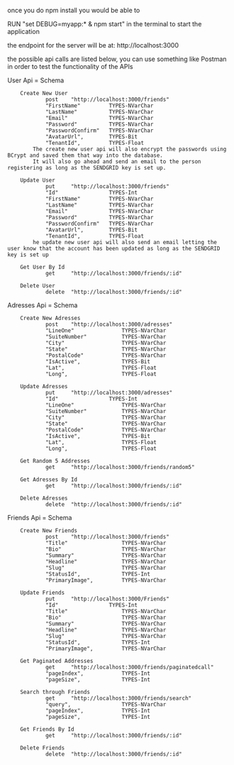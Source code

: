 once you do npm install you would be able to 

RUN "set DEBUG=myapp:* & npm start" in the terminal to start the application

the endpoint for the server will be at: http://localhost:3000

the possible api calls are listed below, you can use something like Postman 
in order to test the functionality of the APIs

User Api = Schema

        Create New User
                post    "http://localhost:3000/friends" 
                "FirstName"         TYPES-NVarChar
                "LastName"          TYPES-NVarChar
                "Email"             TYPES-NVarChar
                "Password"          TYPES-NVarChar
                "PasswordConfirm"   TYPES-NVarChar
                "AvatarUrl",        TYPES-Bit  
                "TenantId",         TYPES-Float
      		The create new user api will also encrypt the passwords using BCrypt and saved them that way into the database. 
      		It will also go ahead and send an email to the person registering as long as the SENDGRID key is set up.

        Update User
                put     "http://localhost:3000/friends" 
                "Id"                TYPES-Int
                "FirstName"         TYPES-NVarChar
                "LastName"          TYPES-NVarChar
                "Email"             TYPES-NVarChar
                "Password"          TYPES-NVarChar
                "PasswordConfirm"   TYPES-NVarChar
                "AvatarUrl",        TYPES-Bit  
                "TenantId",         TYPES-Float
      		he update new user api will also send an email letting the user know that the account has been updated as long as the SENDGRID key is set up

        Get User By Id
                get     "http://localhost:3000/friends/:id" 

        Delete User
                delete  "http://localhost:3000/friends/:id" 

Adresses Api = Schema

        Create New Adresses
                post    "http://localhost:3000/adresses" 
                "LineOne"               TYPES-NVarChar
                "SuiteNumber"           TYPES-NVarChar
                "City"                  TYPES-NVarChar
                "State"                 TYPES-NVarChar
                "PostalCode"            TYPES-NVarChar
                "IsActive",             TYPES-Bit  
                "Lat",                  TYPES-Float
                "Long",                 TYPES-Float

        Update Adresses
                put     "http://localhost:3000/adresses" 
                "Id"                TYPES-Int
                "LineOne"               TYPES-NVarChar
                "SuiteNumber"           TYPES-NVarChar
                "City"                  TYPES-NVarChar
                "State"                 TYPES-NVarChar
                "PostalCode"            TYPES-NVarChar
                "IsActive",             TYPES-Bit  
                "Lat",                  TYPES-Float
                "Long",                 TYPES-Float

        Get Random 5 Addresses
                get     "http://localhost:3000/friends/random5" 

        Get Adresses By Id
                get     "http://localhost:3000/friends/:id" 

        Delete Adresses
                delete  "http://localhost:3000/friends/:id" 

Friends Api = Schema

        Create New Friends
                post    "http://localhost:3000/friends" 
                "Title"                 TYPES-NVarChar
                "Bio"                   TYPES-NVarChar
                "Summary"               TYPES-NVarChar
                "Headline"              TYPES-NVarChar
                "Slug"                  TYPES-NVarChar
                "StatusId",             TYPES-Int  
                "PrimaryImage",         TYPES-NVarChar

        Update Friends
                put     "http://localhost:3000/Friends" 
                "Id"                TYPES-Int
                "Title"                 TYPES-NVarChar
                "Bio"                   TYPES-NVarChar
                "Summary"               TYPES-NVarChar
                "Headline"              TYPES-NVarChar
                "Slug"                  TYPES-NVarChar
                "StatusId",             TYPES-Int  
                "PrimaryImage",         TYPES-NVarChar

        Get Paginated Addresses
                get     "http://localhost:3000/friends/paginatedcall" 
                "pageIndex",            TYPES-Int  
                "pageSize",             TYPES-Int

        Search through Friends
                get     "http://localhost:3000/friends/search" 
                "query",                TYPES-NVarChar
                "pageIndex",            TYPES-Int  
                "pageSize",             TYPES-Int
        
        Get Friends By Id
                get     "http://localhost:3000/friends/:id" 

        Delete Friends
                delete  "http://localhost:3000/friends/:id" 


